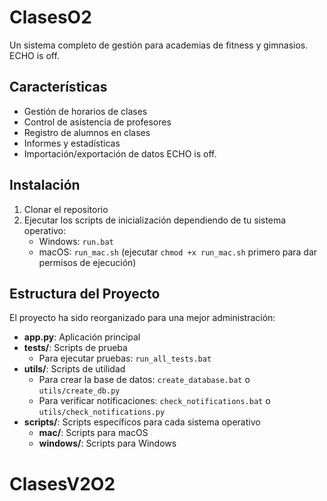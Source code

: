 # ClasesO2 
Un sistema completo de gestión para academias de fitness y gimnasios. 
ECHO is off.
## Características 
- Gestión de horarios de clases 
- Control de asistencia de profesores 
- Registro de alumnos en clases 
- Informes y estadísticas 
- Importación/exportación de datos 
ECHO is off.
## Instalación 
1. Clonar el repositorio 
2. Ejecutar los scripts de inicialización dependiendo de tu sistema operativo:
   - Windows: `run.bat`
   - macOS: `run_mac.sh` (ejecutar `chmod +x run_mac.sh` primero para dar permisos de ejecución)
## Estructura del Proyecto
El proyecto ha sido reorganizado para una mejor administración:
- **app.py**: Aplicación principal
- **tests/**: Scripts de prueba
  - Para ejecutar pruebas: `run_all_tests.bat`
- **utils/**: Scripts de utilidad
  - Para crear la base de datos: `create_database.bat` o `utils/create_db.py`
  - Para verificar notificaciones: `check_notifications.bat` o `utils/check_notifications.py`
- **scripts/**: Scripts específicos para cada sistema operativo
  - **mac/**: Scripts para macOS
  - **windows/**: Scripts para Windows
# ClasesV2O2
